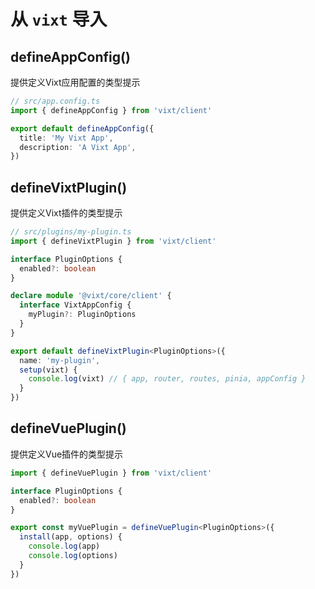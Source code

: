 # 从 `vixt` 导入

## defineAppConfig()

提供定义Vixt应用配置的类型提示

```ts
// src/app.config.ts
import { defineAppConfig } from 'vixt/client'

export default defineAppConfig({
  title: 'My Vixt App',
  description: 'A Vixt App',
})
```

## defineVixtPlugin()

提供定义Vixt插件的类型提示

```ts
// src/plugins/my-plugin.ts
import { defineVixtPlugin } from 'vixt/client'

interface PluginOptions {
  enabled?: boolean
}

declare module '@vixt/core/client' {
  interface VixtAppConfig {
    myPlugin?: PluginOptions
  }
}

export default defineVixtPlugin<PluginOptions>({
  name: 'my-plugin',
  setup(vixt) {
    console.log(vixt) // { app, router, routes, pinia, appConfig }
  }
})
```

## defineVuePlugin()

提供定义Vue插件的类型提示

```ts
import { defineVuePlugin } from 'vixt/client'

interface PluginOptions {
  enabled?: boolean
}

export const myVuePlugin = defineVuePlugin<PluginOptions>({
  install(app, options) {
    console.log(app)
    console.log(options)
  }
})
```
